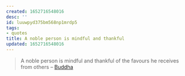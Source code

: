 ```yaml
---
created: 1652716548016
desc: ''
id: luuwpyd375bm568np1mrdp5
tags:
- quotes
title: A noble person is mindful and thankful
updated: 1652716548016
---
```

   
> A noble person is mindful and thankful of the favours he receives from others – [Buddha](/not_created.md)